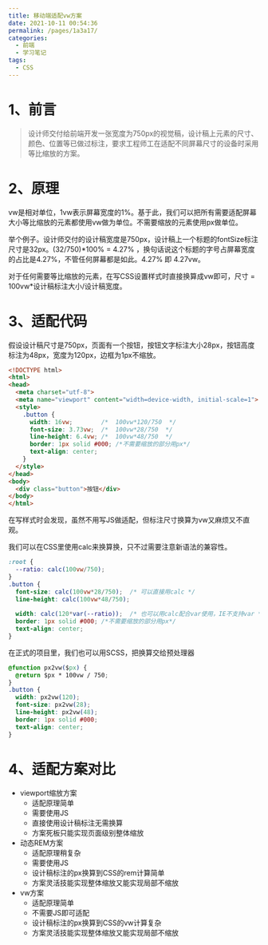 ```yaml
---
title: 移动端适配vw方案
date: 2021-10-11 00:54:36
permalink: /pages/1a3a17/
categories:
  - 前端
  - 学习笔记
tags:
  - CSS
---
```


# 1、前言
> 设计师交付给前端开发一张宽度为750px的视觉稿，设计稿上元素的尺寸、颜色、位置等已做过标注，要求工程师工在适配不同屏幕尺寸的设备时采用等比缩放的方案。

<!-- more -->

# 2、原理

vw是相对单位，1vw表示屏幕宽度的1%。基于此，我们可以把所有需要适配屏幕大小等比缩放的元素都使用vw做为单位。不需要缩放的元素使用px做单位。

举个例子。设计师交付的设计稿宽度是750px，设计稿上一个标题的fontSize标注尺寸是32px。(32/750)*100% = 4.27% ，换句话说这个标题的字号占屏幕宽度的占比是4.27%，不管任何屏幕都是如此。4.27% 即 4.27vw。

对于任何需要等比缩放的元素，在写CSS设置样式时直接换算成vw即可，尺寸 = 100vw*设计稿标注大小/设计稿宽度。

# 3、适配代码

假设设计稿尺寸是750px，页面有一个按钮，按钮文字标注大小28px，按钮高度标注为48px，宽度为120px，边框为1px不缩放。


```html
<!DOCTYPE html>
<html>
<head>
  <meta charset="utf-8">
  <meta name="viewport" content="width=device-width, initial-scale=1">
  <style>
    .button {
      width: 16vw;        /*  100vw*120/750  */
      font-size: 3.73vw;  /*  100vw*28/750  */
      line-height: 6.4vw; /*  100vw*48/750  */
      border: 1px solid #000; /*不需要缩放的部分用px*/
      text-align: center;
    }
  </style>
</head>
<body>
  <div class="button">按钮</div>
</body>
</html>
```

在写样式时会发现，虽然不用写JS做适配，但标注尺寸换算为vw又麻烦又不直观。

我们可以在CSS里使用calc来换算换，只不过需要注意新语法的兼容性。

```css
:root {
  --ratio: calc(100vw/750);
}
.button {
  font-size: calc(100vw*28/750);  /* 可以直接用calc */
  line-height: calc(100vw*48/750);
  
  width: calc(120*var(--ratio));  /* 也可以用calc配合var使用，IE不支持var */     
  border: 1px solid #000; /*不需要缩放的部分用px*/
  text-align: center;
}
```
在正式的项目里，我们也可以用SCSS，把换算交给预处理器

```css
@function px2vw($px) {
  @return $px * 100vw / 750;
}
.button {
  width: px2vw(120);
  font-size: px2vw(28);
  line-height: px2vw(48);
  border: 1px solid #000;
  text-align: center;
}
```
# 4、适配方案对比
- viewport缩放方案
    - 适配原理简单
    - 需要使用JS
    - 直接使用设计稿标注无需换算
    - 方案死板只能实现页面级别整体缩放
- 动态REM方案
    - 适配原理稍复杂
    - 需要使用JS
    - 设计稿标注的px换算到CSS的rem计算简单
    - 方案灵活技能实现整体缩放又能实现局部不缩放
- vw方案
    - 适配原理简单
    - 不需要JS即可适配
    - 设计稿标注的px换算到CSS的vw计算复杂
    - 方案灵活技能实现整体缩放又能实现局部不缩放
